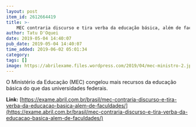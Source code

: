 ```yaml
---
layout: post
item_id: 2612664419
title: >-
    MEC contraria discurso e tira verba da educação básica, além de faculdades
author: Tatu D'Oquei
date: 2019-05-04 14:40:07
pub_date: 2019-05-04 14:40:07
time_added: 2019-06-02 05:01:34
category: 
tags: []
image: https://abrilexame.files.wordpress.com/2019/04/mec-ministro-2.jpg?quality=70&strip=info&w=680&h=453&crop=1
---
```


O Ministério da Educação (MEC) congelou mais recursos da educação básica do que das universidades federais.

**Link:** [https://exame.abril.com.br/brasil/mec-contraria-discurso-e-tira-verba-da-educacao-basica-alem-de-faculdades/](https://exame.abril.com.br/brasil/mec-contraria-discurso-e-tira-verba-da-educacao-basica-alem-de-faculdades/)

